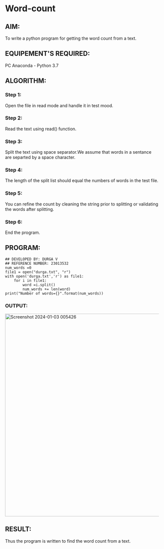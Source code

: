 # Word-count
## AIM:
To write a python program for getting the word count from a text.
## EQUIPEMENT'S REQUIRED: 
PC
Anaconda - Python 3.7
## ALGORITHM: 
### Step 1:
Open the file in read mode and handle it in test mood.
### Step 2: 
 Read the text using read() function.
### Step 3: 
Split the text using space separator.We assume that words in a sentance are separted by a space character.
### Step 4:  
The length of the split list should equal the numbers of words in the test file.
### Step 5: 
You can refine the count by cleaning the string prior to splitting or validating the words after splitting.
### Step 6: 
End the program.
## PROGRAM:
```
## DEVELOPED BY: DURGA V
## REFERENCE NUMBER: 23013532
num_words =0
file1 = open("durga.txt", "r")
with open('durga.txt','r') as file1:
    for i in file1:
        word =i.split()
        num_words += len(word)
print("Number of words={}".format(num_words))
```
### OUTPUT:
<img width="663" alt="Screenshot 2024-01-03 005426" src="https://github.com/DurgaV240106/Word-count/assets/144870878/3be6532f-2e7b-4e40-a124-4166c5f499b3">



## RESULT:
Thus the program is written to find the word count from a text.
